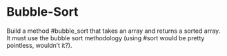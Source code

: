 # Bubble-Sort

Build a method #bubble_sort that takes an array and returns a sorted array. It must use the bubble sort methodology (using #sort would be pretty pointless, wouldn’t it?).
